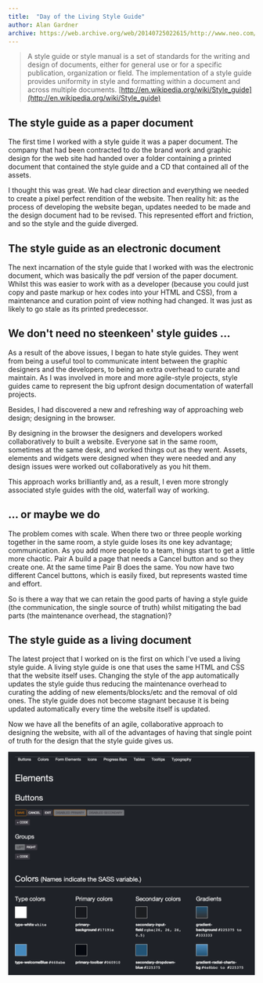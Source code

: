 ```yaml
---
title:  "Day of the Living Style Guide"
author: Alan Gardner
archive: https://web.archive.org/web/20140725022615/http://www.neo.com/2014/05/10/day-of-the-living-style-guide
---
```


> A style guide or style manual is a set of standards for the writing and design of documents, either for general use or for a specific publication, organization or field. The implementation of a style guide provides uniformity in style and formatting within a document and across multiple documents. [http://en.wikipedia.org/wiki/Style_guide](http://en.wikipedia.org/wiki/Style_guide)

## The style guide as a paper document
The first time I worked with a style guide it was a paper document. The company that had been contracted to do the brand work and graphic design for the web site had handed over a folder containing a printed document that contained the style guide and a CD that contained all of the assets.

I thought this was great. We had clear direction and everything we needed to create a pixel perfect rendition of the website. Then reality hit: as the process of developing the website began, updates needed to be made and the design document had to be revised. This represented effort and friction, and so the style and the guide diverged.

## The style guide as an electronic document
The next incarnation of the style guide that I worked with was the electronic document, which was basically the pdf version of the paper document. Whilst this was easier to work with as a developer (because you could just copy and paste markup or hex codes into your HTML and CSS), from a maintenance and curation point of view nothing had changed. It was just as likely to go stale as its printed predecessor.

## We don't need no steenkeen' style guides ...
As a result of the above issues, I began to hate style guides. They went from being a useful tool to communicate intent between the graphic designers and the developers, to being an extra overhead to curate and maintain. As I was involved in more and more agile-style projects, style guides came to represent the big upfront design documentation of waterfall projects.

Besides, I had discovered a new and refreshing way of approaching web design; designing in the browser.

By designing in the browser the designers and developers worked collaboratively to built a website. Everyone sat in the same room, sometimes at the same desk, and worked things out as they went. Assets, elements and widgets were designed when they were needed and any design issues were worked out collaboratively as you hit them.

This approach works brilliantly and, as a result, I even more strongly associated style guides with the old, waterfall way of working.

## ... or maybe we do
The problem comes with scale. When there two or three people working together in the same room, a style guide loses its one key advantage; communication. As you add more people to a team, things start to get a little more chaotic. Pair A build a page that needs a Cancel button and so they create one. At the same time Pair B does the same. You now have two different Cancel buttons, which is easily fixed, but represents wasted time and effort.

So is there a way that we can retain the good parts of having a style guide (the communication, the single source of truth) whilst mitigating the bad parts (the maintenance overhead, the stagnation)?

## The style guide as a living document
The latest project that I worked on is the first on which I've used a living style guide. A living style guide is one that uses the same HTML and CSS that the website itself uses. Changing the style of the app automatically updates the style guide thus reducing the maintenance overhead to curating the adding of new elements/blocks/etc and the removal of old ones. The style guide does not become stagnant because it is being updated automatically every time the website itself is updated.

Now we have all the benefits of an agile, collaborative approach to designing the website, with all of the advantages of having that single point of truth for the design that the style guide gives us.

![Example Style Guide](/images/2014-05-10-style-guide.png)
